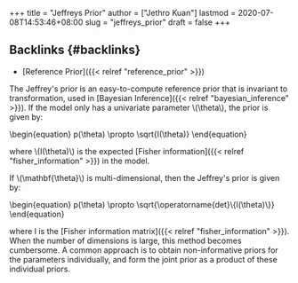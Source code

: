 +++
title = "Jeffreys Prior"
author = ["Jethro Kuan"]
lastmod = 2020-07-08T14:53:46+08:00
slug = "jeffreys_prior"
draft = false
+++

## Backlinks {#backlinks}

- [Reference Prior]({{< relref "reference_prior" >}})

The Jeffrey's prior is an easy-to-compute reference prior that is
invariant to transformation, used in [Bayesian Inference]({{< relref "bayesian_inference" >}}). If the model
only has a univariate parameter \\(\theta\\), the prior is given by:

\begin{equation}
p(\theta) \propto \sqrt{I(\theta)}
\end{equation}

where \\(I(\theta)\\) is the expected [Fisher information]({{< relref "fisher_information" >}}) in the model.

If \\(\mathbf{\theta}\\) is multi-dimensional, then the Jeffrey's prior is
given by:

\begin{equation}
p(\theta) \propto \sqrt{\operatorname{det}\\{l(\theta)\\}}
\end{equation}

where I is the [Fisher information matrix]({{< relref "fisher_information" >}}). When the number of
dimensions is large, this method becomes cumbersome. A common approach
is to obtain non-informative priors for the parameters individually,
and form the joint prior as a product of these individual priors.
